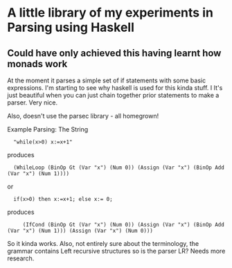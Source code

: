 # A little library of my experiments in Parsing using Haskell
## Could have only achieved this having learnt how monads work

At the moment it parses a simple set of if statements with some basic expressions. I'm starting to see why haskell is used for this kinda stuff. I
It's just beautiful when you can just chain together prior statements to make a parser. Very nice.

Also, doesn't use the parsec library - all homegrown!

Example Parsing:
The String


      "while(x>0) x:=x+1"



produces



      (WhileLoop (BinOp Gt (Var "x") (Num 0)) (Assign (Var "x") (BinOp Add (Var "x") (Num 1))))



or



      if(x>0) then x:=x+1; else x:= 0;




produces



         (IfCond (BinOp Gt (Var "x") (Num 0)) (Assign (Var "x") (BinOp Add (Var "x") (Num 1))) (Assign (Var "x") (Num 0)))
 
 So it kinda works.
Also, not entirely sure about the terminology, the grammar contains Left recursive structures so is the parser LR?
Needs more research.
